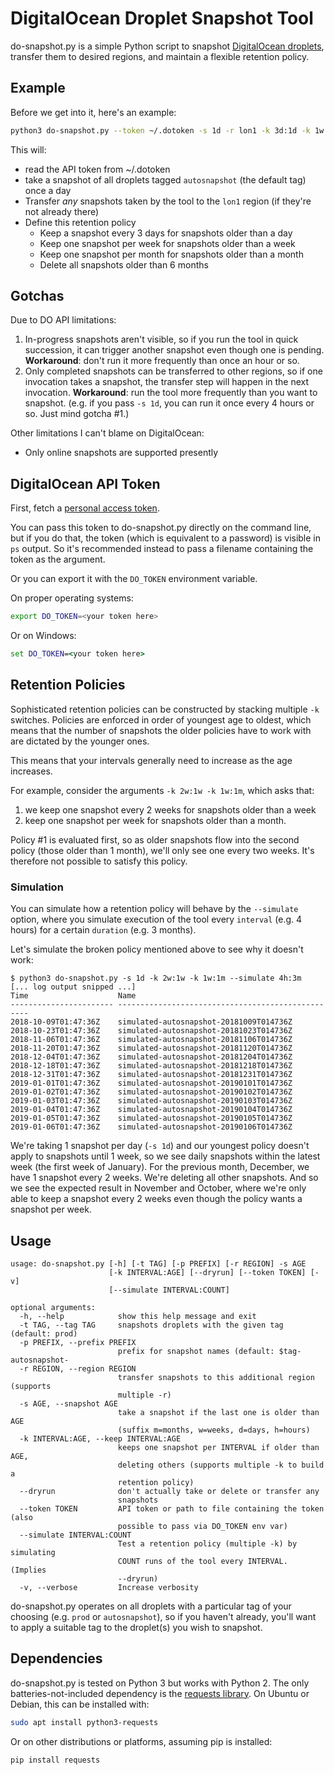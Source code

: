 # DigitalOcean Droplet Snapshot Tool

do-snapshot.py is a simple Python script to snapshot [DigitalOcean droplets](https://www.digitalocean.com/products/droplets/), transfer them to desired regions, and maintain a flexible retention policy.

## Example

Before we get into it, here's an example:

```bash
python3 do-snapshot.py --token ~/.dotoken -s 1d -r lon1 -k 3d:1d -k 1w:1w -k 1m:2m -k 0d:6m
```

This will:
* read the API token from ~/.dotoken
* take a snapshot of all droplets tagged `autosnapshot` (the default tag) once a day
* Transfer *any* snapshots taken by the tool to the `lon1` region (if they're not already there)
* Define this retention policy
    * Keep a snapshot every 3 days for snapshots older than a day
    * Keep one snapshot per week for snapshots older than a week
    * Keep one snapshot per month for snapshots older than a month
    * Delete all snapshots older than 6 months


## Gotchas

Due to DO API limitations:

1. In-progress snapshots aren't visible, so if you run the tool in quick succession, it can trigger another snapshot even though one is pending.  **Workaround**: don't run it more frequently than once an hour or so.
2. Only completed snapshots can be transferred to other regions, so if one invocation takes a snapshot, the transfer step will happen in the next invocation.  **Workaround**: run the tool more frequently than you want to snapshot.  (e.g. if you pass `-s 1d`, you can run it once every 4 hours or so.  Just mind gotcha #1.)

Other limitations I can't blame on DigitalOcean:
* Only online snapshots are supported presently

## DigitalOcean API Token
First, fetch a [personal access token](https://www.digitalocean.com/docs/api/create-personal-access-token/).

You can pass this token to do-snapshot.py directly on the command line, but if you do that, the token (which is equivalent to a password) is visible in `ps` output.  So it's recommended instead to pass a filename containing the token as the argument.

Or you can export it with the `DO_TOKEN` environment variable.

On proper operating systems:

```bash
export DO_TOKEN=<your token here>
```

Or on Windows:

```cmd
set DO_TOKEN=<your token here>
```

## Retention Policies

Sophisticated retention policies can be constructed by stacking multiple `-k` switches.  Policies are enforced in order of youngest age to oldest, which means that the number of snapshots the older policies have to work with are dictated by the younger ones.

This means that your intervals generally need to increase as the age increases.

For example, consider the arguments `-k 2w:1w -k 1w:1m`, which asks that:
1. we keep one snapshot every 2 weeks for snapshots older than a week
2. keep one snapshot per week for snapshots older than a month.

Policy #1 is evaluated first, so as older snapshots flow into the second policy (those older than 1 month), we'll only see one every two weeks.  It's therefore not possible to satisfy this policy.


### Simulation

You can simulate how a retention policy will behave by the `--simulate` option, where you simulate execution of the tool every `interval` (e.g. 4 hours) for a certain `duration` (e.g. 3 months).

Let's simulate the broken policy mentioned above to see why it doesn't work:

```
$ python3 do-snapshot.py -s 1d -k 2w:1w -k 1w:1m --simulate 4h:3m
[... log output snipped ...]
Time                    Name
----------------------- --------------------------------------------------
2018-10-09T01:47:36Z    simulated-autosnapshot-20181009T014736Z
2018-10-23T01:47:36Z    simulated-autosnapshot-20181023T014736Z
2018-11-06T01:47:36Z    simulated-autosnapshot-20181106T014736Z
2018-11-20T01:47:36Z    simulated-autosnapshot-20181120T014736Z
2018-12-04T01:47:36Z    simulated-autosnapshot-20181204T014736Z
2018-12-18T01:47:36Z    simulated-autosnapshot-20181218T014736Z
2018-12-31T01:47:36Z    simulated-autosnapshot-20181231T014736Z
2019-01-01T01:47:36Z    simulated-autosnapshot-20190101T014736Z
2019-01-02T01:47:36Z    simulated-autosnapshot-20190102T014736Z
2019-01-03T01:47:36Z    simulated-autosnapshot-20190103T014736Z
2019-01-04T01:47:36Z    simulated-autosnapshot-20190104T014736Z
2019-01-05T01:47:36Z    simulated-autosnapshot-20190105T014736Z
2019-01-06T01:47:36Z    simulated-autosnapshot-20190106T014736Z
```

We're taking 1 snapshot per day (`-s 1d`) and our youngest policy doesn't apply to snapshots until 1 week, so we see daily snapshots within the latest week (the first week of January).  For the previous month, December, we have 1 snapshot every 2 weeks.  We're deleting all other snapshots.  And so we see the expected result in November and October, where we're only able to keep a snapshot every 2 weeks even though the policy wants a snapshot per week.



## Usage

```
usage: do-snapshot.py [-h] [-t TAG] [-p PREFIX] [-r REGION] -s AGE
                      [-k INTERVAL:AGE] [--dryrun] [--token TOKEN] [-v]
                      [--simulate INTERVAL:COUNT]

optional arguments:
  -h, --help            show this help message and exit
  -t TAG, --tag TAG     snapshots droplets with the given tag (default: prod)
  -p PREFIX, --prefix PREFIX
                        prefix for snapshot names (default: $tag-autosnapshot-
  -r REGION, --region REGION
                        transfer snapshots to this additional region (supports
                        multiple -r)
  -s AGE, --snapshot AGE
                        take a snapshot if the last one is older than AGE
                        (suffix m=months, w=weeks, d=days, h=hours)
  -k INTERVAL:AGE, --keep INTERVAL:AGE
                        keeps one snapshot per INTERVAL if older than AGE,
                        deleting others (supports multiple -k to build a
                        retention policy)
  --dryrun              don't actually take or delete or transfer any
                        snapshots
  --token TOKEN         API token or path to file containing the token (also
                        possible to pass via DO_TOKEN env var)
  --simulate INTERVAL:COUNT
                        Test a retention policy (multiple -k) by simulating
                        COUNT runs of the tool every INTERVAL. (Implies
                        --dryrun)
  -v, --verbose         Increase verbosity
```


do-snapshot.py operates on all droplets with a particular tag of your choosing (e.g. `prod` or `autosnapshot`), so if you haven't already, you'll want to apply a suitable tag to the droplet(s) you wish to snapshot.



## Dependencies

do-snapshot.py is tested on Python 3 but works with Python 2.  The only batteries-not-included dependency is the [requests library](http://docs.python-requests.org/en/master/).  On Ubuntu or Debian, this can be installed with:

```bash
sudo apt install python3-requests
```

Or on other distributions or platforms, assuming pip is installed:

```bash
pip install requests
```
